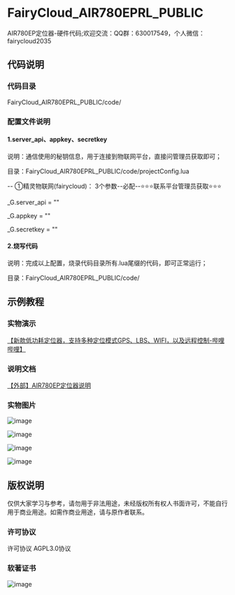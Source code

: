 # FairyCloud_AIR780EPRL_PUBLIC
AIR780EP定位器-硬件代码;欢迎交流：QQ群：630017549，个人微信：fairycloud2035

## 代码说明
### 代码目录
FairyCloud_AIR780EPRL_PUBLIC/code/


### 配置文件说明

#### 1.server_api、appkey、secretkey
说明：通信使用的秘钥信息，用于连接到物联网平台，直接问管理员获取即可；

目录：FairyCloud_AIR780EPRL_PUBLIC/code/projectConfig.lua

-- ①精灵物联网(fairycloud)： 3个参数--必配--⭐️⭐️⭐️联系平台管理员获取⭐️⭐️⭐️

_G.server_api = ""

_G.appkey = ""

_G.secretkey = ""



#### 2.烧写代码
说明：完成以上配置，烧录代码目录所有.lua尾缀的代码，即可正常运行；

目录：FairyCloud_AIR780EPRL_PUBLIC/code/

## 示例教程

### 实物演示
[【新款低功耗定位器，支持多种定位模式GPS、LBS、WIFI，以及远程控制-哔哩哔哩】](https://b23.tv/AHgPGA0)

### 说明文档
[【外部】AIR780EP定位器说明](https://gv9jqt8gpcb.feishu.cn/docx/B96FdeGonoGN5bx97iqcGje0nGb)

### 实物图片
![image](https://github.com/fairycloudpublic/FairyCloud_AIR780EPRL_PUBLIC/blob/main/photo1.png)

![image](https://github.com/fairycloudpublic/FairyCloud_AIR780EPRL_PUBLIC/blob/main/photo2.png)

![image](https://github.com/fairycloudpublic/FairyCloud_AIR780EPRL_PUBLIC/blob/main/photo3.png)

![image](https://github.com/fairycloudpublic/FairyCloud_AIR780EPRL_PUBLIC/blob/main/photo4.png)


## 版权说明
仅供大家学习与参考，请勿用于非法用途，未经版权所有权人书面许可，不能自行用于商业用途。如需作商业用途，请与原作者联系。

### 许可协议
许可协议 AGPL3.0协议

### 软著证书
![image](https://github.com/fairycloudpublic/FairyCloud_AIR780EPRL_PUBLIC/blob/main/%E7%B2%BE%E7%81%B5%E7%89%A9%E8%81%94%E7%BD%91%E5%B9%B3%E5%8F%B0%E7%89%88%E6%9D%83.png)
